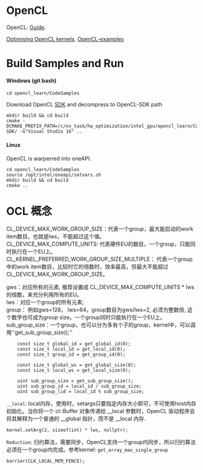 # OpenCL

OpenCL: [Guide](https://github.com/KhronosGroup/OpenCL-Guide).

[Optimising OpenCL kernels](https://www.youtube.com/watch?v=OvIrX5XBX8E).
[OpenCL-examples](https://github.com/rsnemmen/OpenCL-examples)

# Build Samples and Run

#### Windows (git bash)

    cd opencl_learn/CodeSamples

Download OpenCL [SDK](https://github.com/KhronosGroup/OpenCL-SDK/releases) and decompress to OpenCL-SDK path

    mkdir build && cd build
    cmake -DCMAKE_PREFIX_PATH=/c/ov_task/hw_optimization/intel_gpu/opencl_learn/CodeSamples/OpenCL-SDK/ -G"Visual Studio 16" ..

#### Linux

OpenCL is warperred into oneAPI.

    cd opencl_learn/CodeSamples
    source /opt/intel/oneapi/setvars.sh
    mkdir build && cd build
    cmake ..

# OCL 概念

CL_DEVICE_MAX_WORK_GROUP_SIZE：代表一个group，最大能启动的work item数目，也就是lws，不能超过这个值。  <br>
CL_DEVICE_MAX_COMPUTE_UNITS: 代表硬件EU的数目，一个group，只能同时执行在一个EU上。  <br>
CL_KERNEL_PREFERRED_WORK_GROUP_SIZE_MULTIPLE： 代表一个group中的work item数目，比较时它的倍数时，效率最高，但最大不能超过CL_DEVICE_MAX_WORK_GROUP_SIZE。  <br>

gws：对应所有的元素, 推荐设置成 CL_DEVICE_MAX_COMPUTE_UNITS * lws的倍数，来充分利用所有的EU。 <br>
lws：对应一个group的所有元素; <br>
group： 例如gws=128， lws=64，group数目为gws/lws=2, 必须为整数倍, 这个数字也可成为group size。一个group同时只能执行在一个EU上。 <br>
sub_group_size：一个group，也可以分为多有个子的group，kernel中，可以调用''get_sub_group_size();''

```
    const size_t global_id = get_global_id(0);
    const size_t local_id = get_local_id(0);
    const size_t group_id = get_group_id(0);

    const size_t global_ws = get_global_size(0);
    const size_t local_ws = get_local_size(0);

    uint sub_group_size = get_sub_group_size();
    uint sub_group_id = local_id / sub_group_size;
    uint sub_group_lid = local_id % sub_group_size;
```

``__local``: local内存，使用时，setargs只要指定内存大小即可，不可使用host内存初始化。当你将一个 cl::Buffer 对象传递给 __local 参数时，OpenCL 驱动程序会将其解释为一个普通的 __global 指针，而不是 __local 内存. <br>

```
kernel.setArg(2, sizeof(int) * lws, nullptr);
```

``Reduction``: 归约算法，需要同步，OpenCL支持一个group内同步，所以归约算法必须在一个group内完成。参考kernel: ``get_array_max_single_group``

```
barrier(CLK_LOCAL_MEM_FENCE);
```


